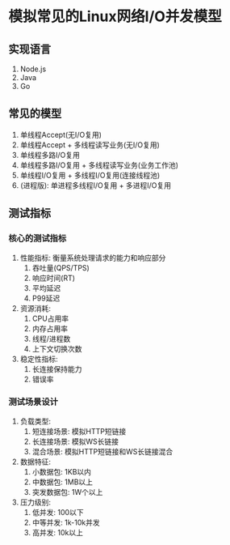# 模拟常见的Linux网络I/O并发模型

## 实现语言

1. Node.js
2. Java
3. Go

## 常见的模型

1. 单线程Accept(无I/O复用)
2. 单线程Accept + 多线程读写业务(无I/O复用)
3. 单线程多路I/O复用
4. 单线程多路I/O复用 + 多线程读写业务(业务工作池)
5. 单线程I/O复用 + 多线程I/O复用(连接线程池)
6. (进程版): 单进程多线程I/O复用 + 多进程I/O复用

## 测试指标

### 核心的测试指标

1. 性能指标: 衡量系统处理请求的能力和响应部分
   1. 吞吐量(QPS/TPS)
   2. 响应时间(RT)
   3. 平均延迟
   4. P99延迟
2. 资源消耗:
   1. CPU占用率
   2. 内存占用率
   3. 线程/进程数
   4. 上下文切换次数
3. 稳定性指标:
   1. 长连接保持能力
   2. 错误率

### 测试场景设计

1. 负载类型:
   1. 短连接场景: 模拟HTTP短链接
   2. 长连接场景: 模拟WS长链接
   3. 混合场景: 模拟HTTP短链接和WS长链接混合
2. 数据特征:
   1. 小数据包: 1KB以内
   2. 中数据包: 1MB以上
   3. 突发数据包: 1W个以上
3. 压力级别:
   1. 低并发: 100以下
   2. 中等并发: 1k-10k并发
   3. 高并发: 10k以上
